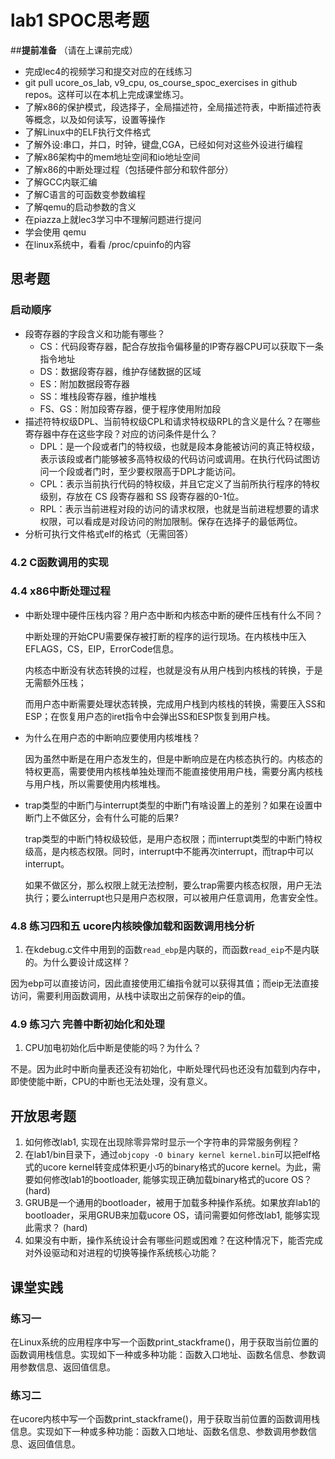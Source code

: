 # lab1 SPOC思考题

##**提前准备**
（请在上课前完成）

 - 完成lec4的视频学习和提交对应的在线练习
 - git pull ucore_os_lab, v9_cpu, os_course_spoc_exercises in github repos。这样可以在本机上完成课堂练习。
 - 了解x86的保护模式，段选择子，全局描述符，全局描述符表，中断描述符表等概念，以及如何读写，设置等操作
 - 了解Linux中的ELF执行文件格式
 - 了解外设:串口，并口，时钟，键盘,CGA，已经如何对这些外设进行编程
 - 了解x86架构中的mem地址空间和io地址空间
 - 了解x86的中断处理过程（包括硬件部分和软件部分）
 - 了解GCC内联汇编
 - 了解C语言的可函数变参数编程
 - 了解qemu的启动参数的含义
 - 在piazza上就lec3学习中不理解问题进行提问
 - 学会使用 qemu
 - 在linux系统中，看看 /proc/cpuinfo的内容

## 思考题

### 启动顺序

- 段寄存器的字段含义和功能有哪些？
  * CS：代码段寄存器，配合存放指令偏移量的IP寄存器CPU可以获取下一条指令地址
  * DS：数据段寄存器，维护存储数据的区域
  * ES：附加数据段寄存器
  * SS：堆栈段寄存器，维护堆栈
  * FS、GS：附加段寄存器，便于程序使用附加段
- 描述符特权级DPL、当前特权级CPL和请求特权级RPL的含义是什么？在哪些寄存器中存在这些字段？对应的访问条件是什么？
  * DPL：是一个段或者门的特权级，也就是段本身能被访问的真正特权级，表示该段或者门能够被多高特权级的代码访问或调用。在执行代码试图访问一个段或者门时，至少要权限高于DPL才能访问。
  * CPL：表示当前执行代码的特权级，并且它定义了当前所执行程序的特权级别，存放在 CS 段寄存器和 SS 段寄存器的0-1位。
  * RPL：表示当前进程对段的访问的请求权限，也就是当前进程想要的请求权限，可以看成是对段访问的附加限制。保存在选择子的最低两位。
- 分析可执行文件格式elf的格式（无需回答）

### 4.2 C函数调用的实现

### 4.4 x86中断处理过程

- 中断处理中硬件压栈内容？用户态中断和内核态中断的硬件压栈有什么不同？

  中断处理的开始CPU需要保存被打断的程序的运行现场。在内核栈中压入EFLAGS，CS，EIP，ErrorCode信息。

  内核态中断没有状态转换的过程，也就是没有从用户栈到内核栈的转换，于是无需额外压栈；

  而用户态中断需要处理状态转换，完成用户栈到内核栈的转换，需要压入SS和ESP；在恢复用户态的iret指令中会弹出SS和ESP恢复到用户栈。

- 为什么在用户态的中断响应要使用内核堆栈？

  因为虽然中断是在用户态发生的，但是中断响应是在内核态执行的。内核态的特权更高，需要使用内核栈单独处理而不能直接使用用户栈，需要分离内核栈与用户栈，所以需要使用内核堆栈。

- trap类型的中断门与interrupt类型的中断门有啥设置上的差别？如果在设置中断门上不做区分，会有什么可能的后果?

  trap类型的中断门特权级较低，是用户态权限；而interrupt类型的中断门特权级高，是内核态权限。同时，interrupt中不能再次interrupt，而trap中可以interrupt。

  如果不做区分，那么权限上就无法控制，要么trap需要内核态权限，用户无法执行；要么interrupt也只是用户态权限，可以被用户任意调用，危害安全性。

### 4.8 练习四和五 ucore内核映像加载和函数调用栈分析

1. 在kdebug.c文件中用到的函数`read_ebp`是内联的，而函数`read_eip`不是内联的。为什么要设计成这样？

  因为ebp可以直接访问，因此直接使用汇编指令就可以获得其值；而eip无法直接访问，需要利用函数调用，从栈中读取出之前保存的eip的值。

### 4.9 练习六 完善中断初始化和处理

1. CPU加电初始化后中断是使能的吗？为什么？

  不是。因为此时中断向量表还没有初始化，中断处理代码也还没有加载到内存中，即使使能中断，CPU的中断也无法处理，没有意义。

## 开放思考题

1. 如何修改lab1, 实现在出现除零异常时显示一个字符串的异常服务例程？
2. 在lab1/bin目录下，通过`objcopy -O binary kernel kernel.bin`可以把elf格式的ucore kernel转变成体积更小巧的binary格式的ucore kernel。为此，需要如何修改lab1的bootloader, 能够实现正确加载binary格式的ucore OS？ (hard)
3. GRUB是一个通用的bootloader，被用于加载多种操作系统。如果放弃lab1的bootloader，采用GRUB来加载ucore OS，请问需要如何修改lab1, 能够实现此需求？ (hard)
4. 如果没有中断，操作系统设计会有哪些问题或困难？在这种情况下，能否完成对外设驱动和对进程的切换等操作系统核心功能？

## 课堂实践
### 练习一
在Linux系统的应用程序中写一个函数print_stackframe()，用于获取当前位置的函数调用栈信息。实现如下一种或多种功能：函数入口地址、函数名信息、参数调用参数信息、返回值信息。

### 练习二
在ucore内核中写一个函数print_stackframe()，用于获取当前位置的函数调用栈信息。实现如下一种或多种功能：函数入口地址、函数名信息、参数调用参数信息、返回值信息。
